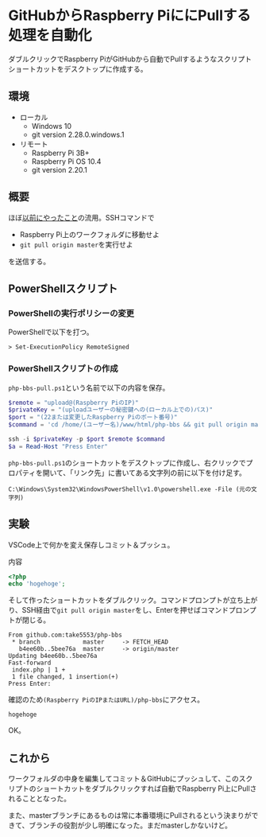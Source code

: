 # GitHubからRaspberry PiににPullする処理を自動化

ダブルクリックでRaspberry PiがGitHubから自動でPullするようなスクリプトショートカットをデスクトップに作成する。

## 環境

- ローカル
  - Windows 10
  - git version 2.28.0.windows.1
- リモート
  - Raspberry Pi 3B+
  - Raspberry Pi OS 10.4
  - git version 2.20.1

## 概要

ほぼ[以前にやったこと](../webserver/syncgit.html)の流用。SSHコマンドで

* Raspberry Pi上のワークフォルダに移動せよ
* `git pull origin master`を実行せよ

を送信する。

## PowerShellスクリプト

### PowerShellの実行ポリシーの変更

PowerShellで以下を打つ。

```shell
> Set-ExecutionPolicy RemoteSigned
```

### PowerShellスクリプトの作成

`php-bbs-pull.ps1`という名前で以下の内容を保存。

~~~powershell
$remote = "upload@(Raspberry PiのIP)"
$privateKey = "(uploadユーザーの秘密鍵への(ローカル上での)パス)"
$port = "(22または変更したRaspberry Piのポート番号)"
$command = 'cd /home/(ユーザー名)/www/html/php-bbs && git pull origin master'

ssh -i $privateKey -p $port $remote $command
$a = Read-Host "Press Enter"
~~~

`php-bbs-pull.ps1`のショートカットをデスクトップに作成し、右クリックでプロパティを開いて、「リンク先」に書いてある文字列の前に以下を付け足す。

```
C:\Windows\System32\WindowsPowerShell\v1.0\powershell.exe -File (元の文字列)
```

## 実験

VSCode上で何かを変え保存しコミット＆プッシュ。

内容

~~~php
<?php
echo 'hogehoge';
~~~

そして作ったショートカットをダブルクリック。コマンドプロンプトが立ち上がり、SSH経由で`git pull origin master`をし、Enterを押せばコマンドプロンプトが閉じる。

~~~
From github.com:take5553/php-bbs
 * branch            master     -> FETCH_HEAD
   b4ee60b..5bee76a  master     -> origin/master
Updating b4ee60b..5bee76a
Fast-forward
 index.php | 1 +
 1 file changed, 1 insertion(+)
Press Enter:
~~~

確認のため`(Raspberry PiのIPまたはURL)/php-bbs`にアクセス。

~~~
hogehoge
~~~

OK。

## これから

ワークフォルダの中身を編集してコミット＆GitHubにプッシュして、このスクリプトのショートカットをダブルクリックすれば自動でRaspberry Pi上にPullされることとなった。

また、masterブランチにあるものは常に本番環境にPullされるという決まりができて、ブランチの役割が少し明確になった。まだmasterしかないけど。